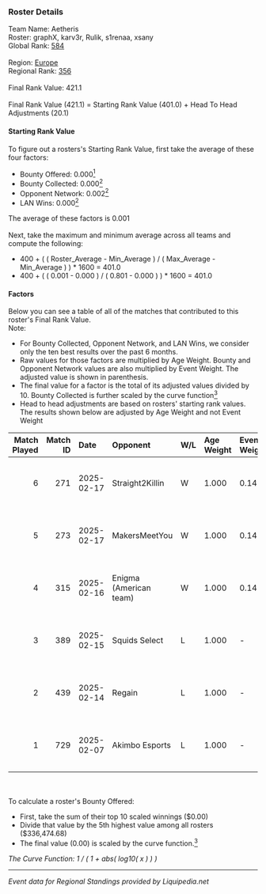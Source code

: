### Roster Details<br />
Team Name: Aetheris<br />
Roster: graphX, karv3r, Rulik, s1renaa, xsany<br />
Global Rank: [584](../standings_global.md)<br />
<br />
Region: [Europe]( ../standings_europe.md)<br />
Regional Rank: [356]( ../standings_europe.md)<br />
<br />
Final Rank Value:  421.1<br />
<br />
Final Rank Value (421.1) = Starting Rank Value (401.0) + Head To Head Adjustments (20.1)<br />

#### Starting Rank Value<br />
To figure out a rosters's Starting Rank Value, first take the average of these four factors:<br />
- Bounty Offered: 0.000[<sup>1</sup>](#table2)
- Bounty Collected: 0.000[<sup>2</sup>](#table1)
- Opponent Network: 0.002[<sup>2</sup>](#table1)
- LAN Wins: 0.000[<sup>2</sup>](#table1)

The average of these factors is 0.001<br />
<br />
Next, take the maximum and minimum average across all teams and compute the following:<br />
- 400 + ( ( Roster_Average - Min_Average ) / ( Max_Average - Min_Average ) ) * 1600 = 401.0
- 400 + ( ( 0.001 - 0.000 ) / ( 0.801 - 0.000 ) ) * 1600 = 401.0


#### Factors<br />
Below you can see a table of all of the matches that contributed to this roster's Final Rank Value.<br />
Note:<br />

- For Bounty Collected, Opponent Network, and LAN Wins, we consider only the ten best results over the past 6 months.
- Raw values for those factors are multiplied by Age Weight. Bounty and Opponent Network values are also multiplied by Event Weight. The adjusted value is shown in parenthesis.
- The final value for a factor is the total of its adjusted values divided by 10. Bounty Collected is further scaled by the curve function[<sup>3</sup>](#curveFunction)
- Head to head adjustments are based on rosters' starting rank values. The results shown below are adjusted by Age Weight and not Event Weight
<span id="table1"></span><br />


| Match Played | Match ID | Date       | Opponent               | W/L | Age Weight | Event Weight | Bounty Collected | Opponent Network | LAN Wins  | H2H Adj. | Roster                                  |
| -: | -: | :- | :- | :- | :- | :- | :- | :- | :- | -: | :- |
|            6 |      271 | 2025-02-17 | Straight2Killin        | W   | 1.000      | 0.143        | 0.000 (0.000)    | 0.093 (0.013)    | 0 (0.000) |    19.99 | graphX, karv3r, Rulik, s1renaa, xsany   |
|            5 |      273 | 2025-02-17 | MakersMeetYou          | W   | 1.000      | 0.143        | 0.000 (0.000)    | 0.047 (0.007)    | 0 (0.000) |    16.01 | graphX, karv3r, Rulik, s1renaa, xsany   |
|            4 |      315 | 2025-02-16 | Enigma (American team) | W   | 1.000      | 0.143        | 0.000 (0.000)    | 0.000 (0.000)    | 0 (0.000) |    16.41 | graphX, karv3r, Rulik, s1renaa, xsany   |
|            3 |      389 | 2025-02-15 | Squids Select          | L   | 1.000      | -            | -                | -                | -         |   -14.99 | graphX, karv3r, Rulik, s1renaa, xsany   |
|            2 |      439 | 2025-02-14 | Regain                 | L   | 1.000      | -            | -                | -                | -         |   -10.94 | graphX, karv3r, Rulik, s1renaa, xsany   |
|            1 |      729 | 2025-02-07 | Akimbo Esports         | L   | 1.000      | -            | -                | -                | -         |    -6.41 | graphX, karv3r, Rulik, s1renaa, stanf1x |

<br />
<span id="table2"></span><br />
To calculate a roster's Bounty Offered:<br />

- First, take the sum of their top 10 scaled winnings ($0.00)
- Divide that value by the 5th highest value among all rosters ($336,474.68)
- The final value (0.00) is scaled by the curve function.[<sup>3</sup>](#curveFunction)

<span id="curveFunction"></span>_The Curve Function: 1 / ( 1 + abs( log10( x ) ) )_<br />

---
_Event data for Regional Standings provided by Liquipedia.net_<br />
